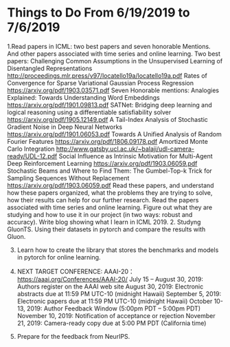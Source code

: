 # Things to Do From 6/19/2019 to 7/6/2019
1.Read papers in ICML: 
two best papers and seven honorable Mentions. And other papers associated with time series and online learning.
Two best papers:
Challenging Common Assumptions in the Unsupervised Learning of Disentangled Representations
http://proceedings.mlr.press/v97/locatello19a/locatello19a.pdf
Rates of Convergence for Sparse Variational Gaussian Process Regression
https://arxiv.org/pdf/1903.03571.pdf
Seven Honorable mentions:
Analogies Explained: Towards Understanding Word Embeddings
https://arxiv.org/pdf/1901.09813.pdf
SATNet: Bridging deep learning and logical reasoning using a differentiable satisfiability solver
https://arxiv.org/pdf/1905.12149.pdf
A Tail-Index Analysis of Stochastic Gradient Noise in Deep Neural Networks
https://arxiv.org/pdf/1901.06053.pdf
Towards A Unified Analysis of Random Fourier Features
https://arxiv.org/pdf/1806.09178.pdf
Amortized Monte Carlo Integration
http://www.gatsby.ucl.ac.uk/~balaji/udl-camera-ready/UDL-12.pdf
Social Influence as Intrinsic Motivation for Multi-Agent Deep Reinforcement Learning
https://arxiv.org/pdf/1903.06059.pdf
Stochastic Beams and Where to Find Them: The Gumbel-Top-k Trick for Sampling Sequences Without Replacement
https://arxiv.org/pdf/1903.06059.pdf
Read these papers, and understand how these papers organized, what the problems they are trying to solve, how their results can help for our further research. 
Read the papers associated with time series and online learning. Figure out what they are studying and how to use it in our project (in two ways: robust and accuracy).
Write blog showing what I learn in ICML 2019.
2. Studyng GluonTS. Using their datasets in pytorch and compare the results with Gluon.

3. Learn how to create the library that stores the benchmarks and models in pytorch for online learning.

4. NEXT TARGET CONFERENCE:
AAAI-20： https://aaai.org/Conferences/AAAI-20/
July 15 – August 30, 2019: Authors register on the AAAI web site
August 30, 2019: Electronic abstracts due at 11:59 PM UTC-10 (midnight Hawaii)
September 5, 2019: Electronic papers due at 11:59 PM UTC-10 (midnight Hawaii)
October 10-13, 2019: Author Feedback Window (5:00pm PDT – 5:00pm PDT)
November 10, 2019: Notification of acceptance or rejection
November 21, 2019: Camera-ready copy due at 5:00 PM PDT (California time)

5. Prepare for the feedback from NeurIPS.